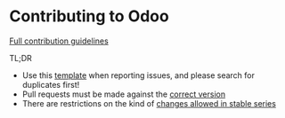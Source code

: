 Contributing to Odoo
====================

[Full contribution guidelines](https://github.com/odoo/odoo/wiki/Contributing)

TL;DR

* Use this [template](https://raw.githubusercontent.com/odoo/odoo/master/doc/_templates/issue_template.md) when reporting issues, and please search for duplicates first!
* Pull requests must be made against the [correct version](https://github.com/odoo/odoo/wiki/Contributing#against-which-version-should-i-submit-a-patch)
* There are restrictions on the kind of [changes allowed in stable series](https://github.com/odoo/odoo/wiki/Contributing#what-does-stable-mean)
